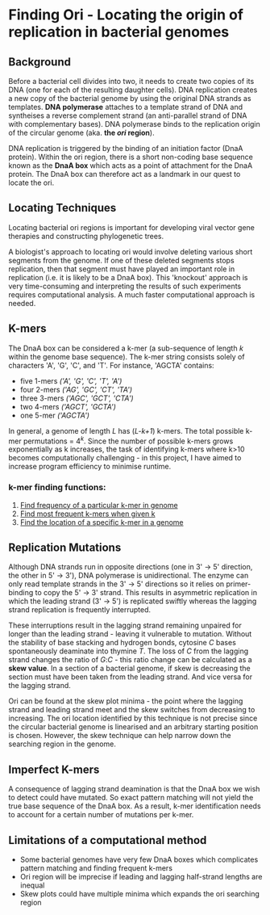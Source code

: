# Finding Ori - Locating the origin of replication in bacterial genomes
## Background
Before a bacterial cell divides into two, it needs to create two copies of its DNA (one for each of the resulting daughter cells). DNA replication creates a new copy of the bacterial genome by using the original DNA strands as templates. **DNA polymerase** attaches to a template strand of DNA and syntheises a reverse complement strand (an anti-parallel strand of DNA with complementary bases). DNA polymerase binds to the replication origin of the circular genome (aka. **the *ori* region**).

DNA replication is triggered by the binding of an initiation factor (DnaA protein). Within the ori region, there is a short non-coding base sequence known as the **DnaA box** which acts as a point of attachment for the DnaA protein. The DnaA box can therefore act as a landmark in our quest to locate the ori.

## Locating Techniques
Locating bacterial ori regions is important for developing viral vector gene therapies and constructing phylogenetic trees.

A biologist's approach to locating ori would involve deleting various short segments from the genome. If one of these deleted segments stops replication, then that segment must have played an important role in replication (i.e. it is likely to be a DnaA box). This 'knockout' approach is very time-consuming and interpreting the results of such experiments requires computational analysis. A much faster computational approach is needed. 

## K-mers
The DnaA box can be considered a k-mer (a sub-sequence of length *k* within the genome base sequence). The k-mer string consists solely of characters 'A', 'G', 'C', and 'T'. 
For instance, 'AGCTA' contains:
  * five 1-mers *('A', 'G', 'C', 'T', 'A')*
  * four 2-mers *('AG', 'GC', 'CT', 'TA')*
  * three 3-mers *('AGC', 'GCT', 'CTA')*
  * two 4-mers *('AGCT', 'GCTA')*
  * one 5-mer *('AGCTA')*

In general, a genome of length *L* has (*L-k+1*) k-mers. The total possible k-mer permutations = 4<sup>*k*</sup>. Since the number of possible k-mers grows exponentially as k increases, the task of identifying k-mers where k>10 becomes computationally challenging - in this project, I have aimed to increase program efficiency to minimise runtime. 

### k-mer finding functions:
1. [Find frequency of a particular k-mer in genome](https://github.com/ClarissaPereira/Finding-Ori/blob/master/basic%20k-mer%20search.py)
2. [Find most frequent k-mers when given k](https://github.com/ClarissaPereira/Finding-Ori/blob/master/find%20k-mer%20by%20k.py)
3. [Find the location of a specific k-mer in a genome](https://github.com/ClarissaPereira/Finding-Ori/blob/master/find%20k-mer%20location.py)

## Replication Mutations
Although DNA strands run in opposite directions (one in 3' -> 5' direction, the other in 5' -> 3'), DNA polymerase is unidirectional. The enzyme can only read template strands in the 3' -> 5' directions so it relies on primer-binding to copy the 5' -> 3' strand. This results in asymmetric replication in which the leading strand (3' -> 5') is replicated swiftly whereas the lagging strand replication is frequently interrupted. 

These interruptions result in the lagging strand remaining unpaired for longer than the leading strand - leaving it vulnerable to mutation. Without the stability of base stacking and hydrogen bonds, cytosine *C* bases spontaneously deaminate into thymine *T*. The loss of *C* from the lagging strand changes the ratio of *G*:*C* - this ratio change can be calculated as a **skew value**. In a section of a bacterial genome, if skew is decreasing the section must have been taken from the leading strand. And vice versa for the lagging strand. 

Ori can be found at the skew plot minima - the point where the lagging strand and leading strand meet and the skew switches from decreasing to increasing.
The ori location identified by this technique is not precise since the circular bacterial genome is linearised and an arbitrary starting position is chosen. However, the skew technique can help narrow down the searching region in the genome.

## Imperfect K-mers
A consequence of lagging strand deamination is that the DnaA box we wish to detect could have mutated. So exact pattern matching will not yield the true base sequence of the DnaA box. As a result, k-mer identification needs to account for a certain number of mutations per k-mer.  

## Limitations of a computational method
  * Some bacterial genomes have very few DnaA boxes which complicates pattern matching and finding frequent k-mers
  * Ori region will be imprecise if leading and lagging half-strand lengths are inequal
  * Skew plots could have multiple minima which expands the ori searching region

  
